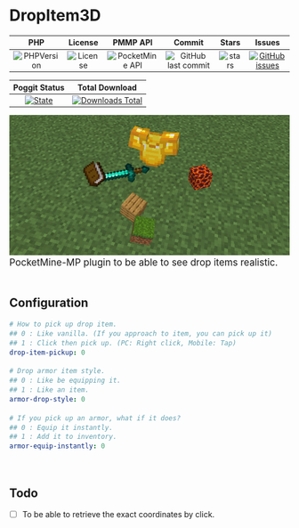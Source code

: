 # DropItem3D
|PHP|License|PMMP API|Commit|Stars|Issues|
|:---:|:---:|:---:|:---:|:---:|:---:|
| ![PHPVersion](https://img.shields.io/badge/PHP-v8.0-blue?style=flat-square) | ![License](https://img.shields.io/github/license/boymelancholy/DropItem3D?color=green&style=flat-square) | ![PocketMine API](https://img.shields.io/badge/PMMP%20API-v4.0.0-orange?style=flat-square) | ![GitHub last commit](https://img.shields.io/github/last-commit/boymelancholy/DropItem3D?color=purple&style=flat-square) | ![stars](https://img.shields.io/github/stars/boymelancholy/DropItem3D?color=yellow&style=flat-square) | [![GitHub issues](https://img.shields.io/github/issues/boymelancholy/DropItem3D?color=red&style=flat-square)](https://github.com/boymelancholy/DropItem3D/issues)

|Poggit Status|Total Download|
|:---:|:---:|
| [![State](https://poggit.pmmp.io/shield.state/DropItem3D?style=flat-square)](https://poggit.pmmp.io/p/DropItem3D) | [![Downloads Total](https://poggit.pmmp.io/shield.dl.total/DropItem3D?style=flat-square)](https://poggit.pmmp.io/p/DropItem3D) |

![overview](assets/di3d_overview.png)  
<span style="font-size:17px">PocketMine-MP plugin to be able to see drop items realistic.</span>  
　

## Configuration
```yaml
# How to pick up drop item.
## 0 : Like vanilla. (If you approach to item, you can pick up it)
## 1 : Click then pick up. (PC: Right click, Mobile: Tap)
drop-item-pickup: 0

# Drop armor item style.
## 0 : Like be equipping it.
## 1 : Like an item.
armor-drop-style: 0

# If you pick up an armor, what if it does?
## 0 : Equip it instantly.
## 1 : Add it to inventory.
armor-equip-instantly: 0
```
  
　  
## Todo
- [ ] To be able to retrieve the exact coordinates by click.
